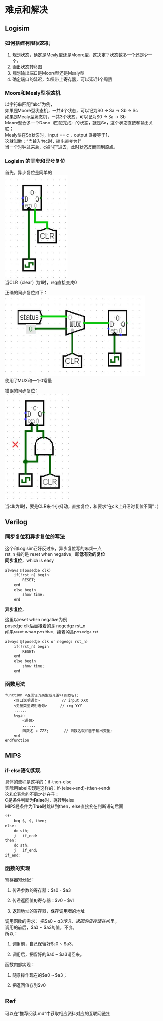 # 难点和解决

## Logisim

### 如何搭建有限状态机

1. 规划状态，确定是Mealy型还是Moore型，这决定了状态数多一个还是少一个。
2. 画出状态转移图
3. 规划输出端口是Moore型还是Mealy型
4. 确定端口的延迟，如果带上寄存器，可以延迟1个周期

### Moore和Mealy型状态机

以字符串匹配“abc”为例，  
如果是Moore型状态机，一共4个状态，可以记为S0 -> Sa -> Sb -> Sc  
如果是Mealy型状态机，一共3个状态，可以记为S0 -> Sa -> Sb  
Moore型会多一个Done（匹配完成）的状态，就是Sc，这个状态直接和输出关联；  
Mealy型在Sb状态时，input == c ，output 直接等于1，  
这就叫做：“当输入为c时，输出直接为1”  
当一个时钟过来后，c被“打”进去，此时状态反而回到原点。

### Logisim 的同步和异步复位

首先，异步复位是简单的  
![Logisim异步复位](/img/asynchronous_reset.jpg)  
当CLR（clear）为1时，reg直接变成0

正确的同步复位如下：  
![Logisim同步复位](/img/synchronous_reset.jpg)  
使用了MUX和一个0常量

错误的同步复位：  
![Logisim错误的同步复位](/img/wrong_synchronous_reset.jpg)  
当clk为1时，要是CLR来个小抖动，直接复位，和要求“在clk上升沿时复位不同” :(

## Verilog

### 同步复位和异步复位的写法

这个和Logisim正好反过来，异步复位写的麻烦一点  
rst_n 指的是 reset when negative，即**低有效的复位**  
**同步复位**，which is easy

    always @(posedge clk)  
        if(!rst_n) begin  
            RESET;  
        end  
        else begin  
            show time;  
        end  

**异步复位**，

这里以reset when negative为例  
posedge clk后面接着的是 negedge rst_n  
如果reset when positive，接着的是posedge rst

    always @(posedge clk or negedge rst_n)
        if(!rst_n) begin
            RESET;
        end
        else begin
            show time;
        end

### 函数用法

    function <返回值的类型或范围>(函数名);
        <端口说明语句>          // input XXX
        <变量类型说明语句>      // reg YYY
        ......
        begin
            <语句>
            ......
            函数名 = ZZZ;       // 函数名就相当于输出变量;
        end
    endfunction

## MIPS

### if-else语句实现

具体的流程是这样的：if-then-else  
实际用label实现是这样的：if-(else->end)-(then->end)  
这和C语言的不同之处在于：  
C是条件判断为**False**时，跳转到else  
MIPS是条件为**True**时跳转到then，else直接接在判断语句后面

    if:
        beq $, $, then;
    else:
        do sth;
        j   if_end;
    then:
        do sth;
        j   if_end;
    if_end:

### 函数的实现

寄存器的分配：

1. 传递参数的寄存器：$a0 - $a3

2. 传递返回值的寄存器：$v0 - $v1

3. 返回地址的寄存器，保存调用者的地址

调用函数的需求：
把$a0 ~ $a3传入，返回的值存储在$v0里。  
调用的前后，$a0 ~ $a3的值，不变。  
所以：

1. 调用前，自己保留好$a0 ~ $a3。

2. 调用后，把留好的$a0 ~ $a3请回来。

函数内部实现：  

1. 随意操作现在的$a0 ~ $a3；

2. 把返回值存到$v0

## Ref

可以在“推荐阅读.md”中获取相应资料对应的互联网链接
